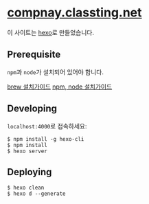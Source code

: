 # [compnay.classting.net](https://company.classting.net)

이 사이트는 [hexo](http://hexo.io/)로 만들었습니다.

## Prerequisite

`npm`과 `node`가 설치되어 있어야 합니다.

[brew 설치가이드](https://brew.sh/)
[npm, node 설치가이드](http://hochulshin.com/node-install-osx/)

## Developing

`localhost:4000`로 접속하세요:

```
$ npm install -g hexo-cli
$ npm install
$ hexo server
```

## Deploying

```
$ hexo clean
$ hexo d --generate
```